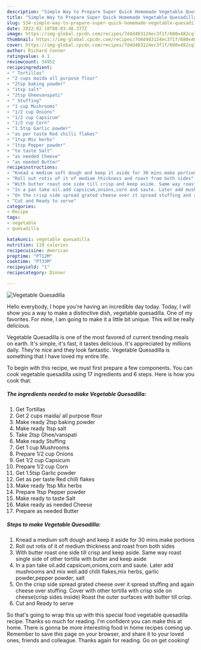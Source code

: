 ```yaml
---
description: "Simple Way to Prepare Super Quick Homemade Vegetable Quesadilla"
title: "Simple Way to Prepare Super Quick Homemade Vegetable Quesadilla"
slug: 534-simple-way-to-prepare-super-quick-homemade-vegetable-quesadilla
date: 2022-02-18T08:03:48.377Z
image: https://img-global.cpcdn.com/recipes/7d4d483124ec3f1f/680x482cq70/vegetable-quesadilla-recipe-main-photo.jpg
thumbnail: https://img-global.cpcdn.com/recipes/7d4d483124ec3f1f/680x482cq70/vegetable-quesadilla-recipe-main-photo.jpg
cover: https://img-global.cpcdn.com/recipes/7d4d483124ec3f1f/680x482cq70/vegetable-quesadilla-recipe-main-photo.jpg
author: Richard Conner
ratingvalue: 4.1
reviewcount: 34952
recipeingredient:
- " Tortillas"
- "2 cups maida all purpose flour"
- "2tsp baking powder"
- "1tsp salt"
- "2tsp Gheevanspati"
- " Stuffing"
- "1 cup Mushrooms"
- "1/2 cup Onions"
- "1/2 cup Capsicum"
- "1/2 cup Corn"
- "1.5tsp Garlic powder"
- "as per taste Red chilli flakes"
- "1tsp Mix herbs"
- "1tsp Pepper powder"
- "to taste Salt"
- "as needed Cheese"
- "as needed Butter"
recipeinstructions:
- "Knead a medium soft dough and keep it aside for 30 mins.make portions"
- "Roll out rotis of it of medium thickness and roast from both sides"
- "With butter roast one side till crisp and keep aside. Same way roast single side of other tortilla with butter and keep aside"
- "In a pan take oil.add capsicum,onions,corn and saute. Later add mushrooms and mix well.add chilli flakes,mix herbs, garlic powder,pepper powder, salt"
- "On the crisp side spread grated cheese over it spread stuffing and again cheese over stuffing. Cover with other tortilla with crisp side on cheese(crisp sides inside) Roast the outer surfaces with butter till crisp."
- "Cut and Ready to serve"
categories:
- Recipe
tags:
- vegetable
- quesadilla

katakunci: vegetable quesadilla 
nutrition: 119 calories
recipecuisine: American
preptime: "PT12M"
cooktime: "PT33M"
recipeyield: "1"
recipecategory: Dinner

---
```



![Vegetable Quesadilla](https://img-global.cpcdn.com/recipes/7d4d483124ec3f1f/680x482cq70/vegetable-quesadilla-recipe-main-photo.jpg)

Hello everybody, I hope you're having an incredible day today. Today, I will show you a way to make a distinctive dish, vegetable quesadilla. One of my favorites. For mine, I am going to make it a little bit unique. This will be really delicious.



Vegetable Quesadilla is one of the most favored of current trending meals on earth. It's simple, it's fast, it tastes delicious. It's appreciated by millions daily. They're nice and they look fantastic. Vegetable Quesadilla is something that I have loved my entire life.


To begin with this recipe, we must first prepare a few components. You can cook vegetable quesadilla using 17 ingredients and 6 steps. Here is how you cook that.

<!--inarticleads1-->

##### The ingredients needed to make Vegetable Quesadilla:

1. Get  Tortillas
1. Get 2 cups maida/ all purpose flour
1. Make ready 2tsp baking powder
1. Make ready 1tsp salt
1. Take 2tsp Ghee/vanspati
1. Make ready  Stuffing
1. Get 1 cup Mushrooms
1. Prepare 1/2 cup Onions
1. Get 1/2 cup Capsicum
1. Prepare 1/2 cup Corn
1. Get 1.5tsp Garlic powder
1. Get as per taste Red chilli flakes
1. Make ready 1tsp Mix herbs
1. Prepare 1tsp Pepper powder
1. Make ready to taste Salt
1. Make ready as needed Cheese
1. Prepare as needed Butter




<!--inarticleads2-->

##### Steps to make Vegetable Quesadilla:

1. Knead a medium soft dough and keep it aside for 30 mins.make portions
1. Roll out rotis of it of medium thickness and roast from both sides
1. With butter roast one side till crisp and keep aside. Same way roast single side of other tortilla with butter and keep aside
1. In a pan take oil.add capsicum,onions,corn and saute. Later add mushrooms and mix well.add chilli flakes,mix herbs, garlic powder,pepper powder, salt
1. On the crisp side spread grated cheese over it spread stuffing and again cheese over stuffing. Cover with other tortilla with crisp side on cheese(crisp sides inside) Roast the outer surfaces with butter till crisp.
1. Cut and Ready to serve




So that's going to wrap this up with this special food vegetable quesadilla recipe. Thanks so much for reading. I'm confident you can make this at home. There is gonna be more interesting food in home recipes coming up. Remember to save this page on your browser, and share it to your loved ones, friends and colleague. Thanks again for reading. Go on get cooking!
